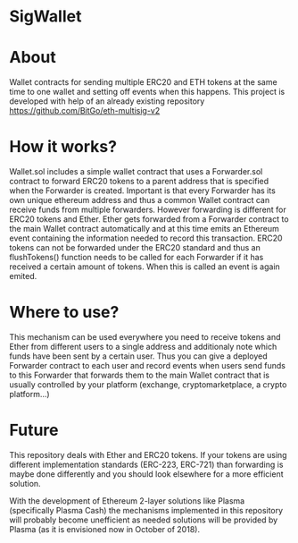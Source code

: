 # SigWallet
# About
Wallet contracts for sending multiple ERC20 and ETH tokens at the same time to one wallet and setting off events when this happens.
This project is developed with help of an already existing repository https://github.com/BitGo/eth-multisig-v2

# How it works?
Wallet.sol includes a simple wallet contract that uses a Forwarder.sol contract to forward ERC20 tokens to a parent address that is specified when the Forwarder is created.
Important is that every Forwarder has its own unique ethereum address and thus a common Wallet contract can receive funds from multiple forwarders.
However forwarding is different for ERC20 tokens and Ether. Ether gets forwarded from a Forwarder contract to the main Wallet contract automatically and at this time emits an Ethereum event containing the information needed to record this transaction.
ERC20 tokens can not be forwarded under the ERC20 standard and thus an flushTokens() function needs to be called for each Forwarder if it has received a certain amount of tokens. When this is called an event is again emited.

# Where to use?
This mechanism can be used everywhere you need to receive tokens and Ether from different users to a single address and additionaly note which funds have been sent by a certain user. Thus you can give a deployed Forwarder contract to each user and record events when users send funds to this Forwarder that forwards them to the main Wallet contract that is usually controlled by your platform (exchange, cryptomarketplace, a crypto platform...)

# Future
This repository deals with Ether and ERC20 tokens. If your tokens are using different implementation standards (ERC-223, ERC-721) than forwarding is maybe done differently and you should look elsewhere for a more efficient solution.

With the development of Ethereum 2-layer solutions like Plasma (specifically Plasma Cash) the mechanisms implemented in this repository will probably become unefficient as needed solutions will be provided by Plasma (as it is envisioned now in October of 2018).
